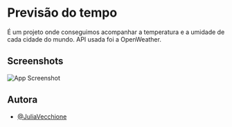 
# Previsão do tempo
É um projeto onde conseguimos acompanhar a temperatura e a umidade de cada cidade do mundo. API usada foi a OpenWeather.


## Screenshots

![App Screenshot](https://media.discordapp.net/attachments/369797318280740874/1200868940650393771/image.png?ex=65c7bf5a&is=65b54a5a&hm=a6a7a33cdc232a400518ce2aa67d89cb75dc7bc3262d7f27fd5fad72105813a6&=&format=webp&quality=lossless&width=757&height=370)


## Autora

- [@JuliaVecchione](https://github.com/JuliaVecchione)

